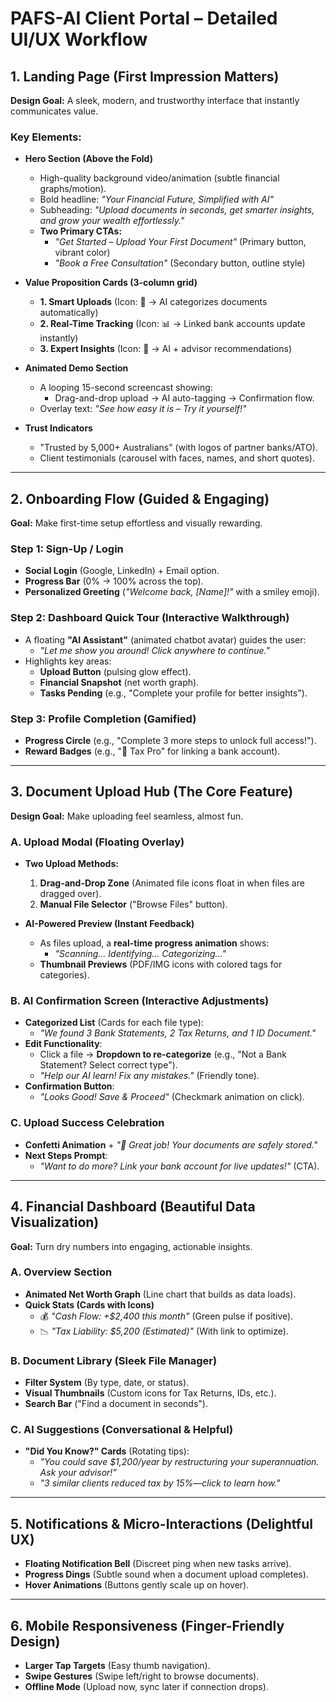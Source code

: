 # **PAFS-AI Client Portal – Detailed UI/UX Workflow**

## **1. Landing Page (First Impression Matters)**
**Design Goal:** A sleek, modern, and trustworthy interface that instantly communicates value.

### **Key Elements:**
- **Hero Section (Above the Fold)**
  - High-quality background video/animation (subtle financial graphs/motion).
  - Bold headline: *"Your Financial Future, Simplified with AI"*  
  - Subheading: *"Upload documents in seconds, get smarter insights, and grow your wealth effortlessly."*
  - **Two Primary CTAs:**  
    - *"Get Started – Upload Your First Document"* (Primary button, vibrant color)  
    - *"Book a Free Consultation"* (Secondary button, outline style)

- **Value Proposition Cards (3-column grid)**  
  - **1. Smart Uploads** (Icon: 📁 → AI categorizes documents automatically)  
  - **2. Real-Time Tracking** (Icon: 📊 → Linked bank accounts update instantly)  
  - **3. Expert Insights** (Icon: 🧠 → AI + advisor recommendations)  

- **Animated Demo Section**  
  - A looping 15-second screencast showing:  
    - Drag-and-drop upload → AI auto-tagging → Confirmation flow.  
  - Overlay text: *"See how easy it is – Try it yourself!"*  

- **Trust Indicators**  
  - "Trusted by 5,000+ Australians" (with logos of partner banks/ATO).  
  - Client testimonials (carousel with faces, names, and short quotes).  

---

## **2. Onboarding Flow (Guided & Engaging)**
**Goal:** Make first-time setup effortless and visually rewarding.

### **Step 1: Sign-Up / Login**  
- **Social Login** (Google, LinkedIn) + Email option.  
- **Progress Bar** (0% → 100% across the top).  
- **Personalized Greeting** (*"Welcome back, [Name]!"* with a smiley emoji).  

### **Step 2: Dashboard Quick Tour (Interactive Walkthrough)**  
- A floating **"AI Assistant"** (animated chatbot avatar) guides the user:  
  - *"Let me show you around! Click anywhere to continue."*  
- Highlights key areas:  
  - **Upload Button** (pulsing glow effect).  
  - **Financial Snapshot** (net worth graph).  
  - **Tasks Pending** (e.g., "Complete your profile for better insights").  

### **Step 3: Profile Completion (Gamified)**  
- **Progress Circle** (e.g., "Complete 3 more steps to unlock full access!").  
- **Reward Badges** (e.g., "📌 Tax Pro" for linking a bank account).  

---

## **3. Document Upload Hub (The Core Feature)**
**Design Goal:** Make uploading feel seamless, almost fun.

### **A. Upload Modal (Floating Overlay)**  
- **Two Upload Methods:**  
  1. **Drag-and-Drop Zone** (Animated file icons float in when files are dragged over).  
  2. **Manual File Selector** ("Browse Files" button).  

- **AI-Powered Preview (Instant Feedback)**  
  - As files upload, a **real-time progress animation** shows:  
    - *"Scanning… Identifying… Categorizing…"*  
  - **Thumbnail Previews** (PDF/IMG icons with colored tags for categories).  

### **B. AI Confirmation Screen (Interactive Adjustments)**  
- **Categorized List** (Cards for each file type):  
  - *"We found 3 Bank Statements, 2 Tax Returns, and 1 ID Document."*  
- **Edit Functionality**:  
  - Click a file → **Dropdown to re-categorize** (e.g., "Not a Bank Statement? Select correct type").  
  - *"Help our AI learn! Fix any mistakes."* (Friendly tone).  
- **Confirmation Button**:  
  - *"Looks Good! Save & Proceed"* (Checkmark animation on click).  

### **C. Upload Success Celebration**  
- **Confetti Animation** + *"🎉 Great job! Your documents are safely stored."*  
- **Next Steps Prompt**:  
  - *"Want to do more? Link your bank account for live updates!"* (CTA).  

---

## **4. Financial Dashboard (Beautiful Data Visualization)**
**Goal:** Turn dry numbers into engaging, actionable insights.

### **A. Overview Section**  
- **Animated Net Worth Graph** (Line chart that builds as data loads).  
- **Quick Stats (Cards with Icons)**  
  - 💰 *"Cash Flow: +$2,400 this month"* (Green pulse if positive).  
  - 📉 *"Tax Liability: $5,200 (Estimated)"* (With link to optimize).  

### **B. Document Library (Sleek File Manager)**  
- **Filter System** (By type, date, or status).  
- **Visual Thumbnails** (Custom icons for Tax Returns, IDs, etc.).  
- **Search Bar** ("Find a document in seconds").  

### **C. AI Suggestions (Conversational & Helpful)**  
- **"Did You Know?" Cards** (Rotating tips):  
  - *"You could save $1,200/year by restructuring your superannuation. Ask your advisor!"*  
  - *"3 similar clients reduced tax by 15%—click to learn how."*  

---

## **5. Notifications & Micro-Interactions (Delightful UX)**
- **Floating Notification Bell** (Discreet ping when new tasks arrive).  
- **Progress Dings** (Subtle sound when a document upload completes).  
- **Hover Animations** (Buttons gently scale up on hover).  

---

## **6. Mobile Responsiveness (Finger-Friendly Design)**
- **Larger Tap Targets** (Easy thumb navigation).  
- **Swipe Gestures** (Swipe left/right to browse documents).  
- **Offline Mode** (Upload now, sync later if connection drops).  

